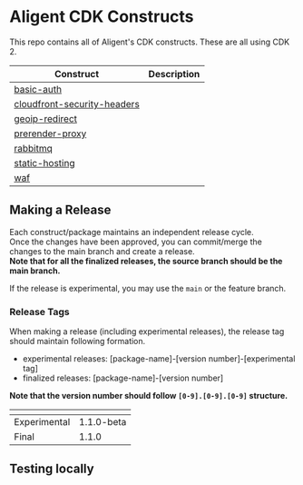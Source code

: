 # Aligent CDK Constructs

This repo contains all of Aligent's CDK constructs. These are all using CDK 2.

Construct | Description
-- | --
[basic-auth](packages/basic-auth) |
[cloudfront-security-headers](packages/cloudfront-security-headers) |
[geoip-redirect](packages/geoip-redirect) | 
[prerender-proxy](packages/prerender-proxy) |
[rabbitmq](packages/rabbitmq) |
[static-hosting](packages/static-hosting) |
[waf](packages/waf) |

## Making a Release

Each construct/package maintains an independent release cycle.  
Once the changes have been approved, you can commit/merge the changes to the main branch and create a release.  
**Note that for all the finalized releases, the source branch should be the main branch.**  

If the release is experimental, you may use the `main` or the feature branch.  

### Release Tags

When making a release (including experimental releases), the release tag should maintain following formation.  

- experimental releases: [package-name]-[version number]-[experimental tag]
- finalized releases: [package-name]-[version number]

**Note that the version number should follow `[0-9].[0-9].[0-9]` structure.**

| <!-- -->      | <!-- -->      |
|---------------|---------------|
| Experimental  | 1.1.0-beta    |
| Final         | 1.1.0         |

## Testing locally

